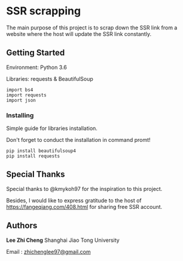 # SSR scrapping

The main purpose of this project is to scrap down the SSR link from a website where the host will update the SSR link constantly. 

## Getting Started
Environment: Python 3.6

Libraries: requests & BeautifulSoup

```
import bs4
import requests
import json
```

### Installing
Simple guide for libraries installation.

Don't forget to conduct the installation in command promt!

```
pip install beautifulsoup4
pip install requests
```

## Special Thanks
Special thanks to @kmykoh97 for the inspiration to this project. 

Besides, I would like to express gratitude to the host of https://fangeqiang.com/408.html for sharing free SSR account. 

## Authors

**Lee Zhi Cheng**
Shanghai Jiao Tong University

Email : zhichenglee97@gmail.com
